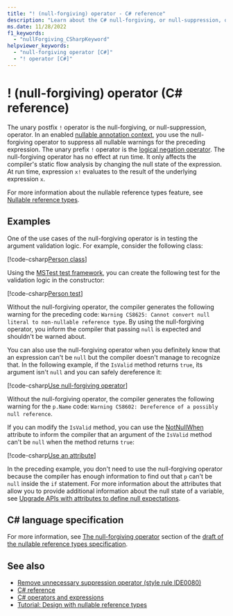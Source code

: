 ```yaml
---
title: "! (null-forgiving) operator - C# reference"
description: "Learn about the C# null-forgiving, or null-suppression, operator that is used to declare that an expression of a reference type isn't null."
ms.date: 11/28/2022
f1_keywords:
  - "nullForgiving_CSharpKeyword"
helpviewer_keywords:
  - "null-forgiving operator [C#]"
  - "! operator [C#]"
---
```

# ! (null-forgiving) operator (C# reference)

The unary postfix `!` operator is the null-forgiving, or null-suppression, operator. In an enabled [nullable annotation context](../../nullable-references.md#nullable-contexts), you use the null-forgiving operator to suppress all nullable warnings for the preceding expression. The unary prefix `!` operator is the [logical negation operator](boolean-logical-operators.md#logical-negation-operator-). The null-forgiving operator has no effect at run time. It only affects the compiler's static flow analysis by changing the null state of the expression. At run time, expression `x!` evaluates to the result of the underlying expression `x`.

For more information about the nullable reference types feature, see [Nullable reference types](../builtin-types/nullable-reference-types.md).

## Examples

One of the use cases of the null-forgiving operator is in testing the argument validation logic. For example, consider the following class:

[!code-csharp[Person class](snippets/shared/NullForgivingOperator.cs#PersonClass)]

Using the [MSTest test framework](../../../core/testing/unit-testing-with-mstest.md), you can create the following test for the validation logic in the constructor:

[!code-csharp[Person test](snippets/shared/NullForgivingOperator.cs#TestPerson)]

Without the null-forgiving operator, the compiler generates the following warning for the preceding code: `Warning CS8625: Cannot convert null literal to non-nullable reference type`. By using the null-forgiving operator, you inform the compiler that passing `null` is expected and shouldn't be warned about.

You can also use the null-forgiving operator when you definitely know that an expression can't be `null` but the compiler doesn't manage to recognize that. In the following example, if the `IsValid` method returns `true`, its argument isn't `null` and you can safely dereference it:

[!code-csharp[Use null-forgiving operator](snippets/shared/NullForgivingOperator.cs#UseNullForgiving)]

Without the null-forgiving operator, the compiler generates the following warning for the `p.Name` code: `Warning CS8602: Dereference of a possibly null reference`.

If you can modify the `IsValid` method, you can use the [NotNullWhen](xref:System.Diagnostics.CodeAnalysis.NotNullWhenAttribute) attribute to inform the compiler that an argument of the `IsValid` method can't be `null` when the method returns `true`:

[!code-csharp[Use an attribute](snippets/shared/NullForgivingOperator.cs#UseAttribute)]

In the preceding example, you don't need to use the null-forgiving operator because the compiler has enough information to find out that `p` can't be `null` inside the `if` statement. For more information about the attributes that allow you to provide additional information about the null state of a variable, see [Upgrade APIs with attributes to define null expectations](../attributes/nullable-analysis.md).

## C# language specification

For more information, see [The null-forgiving operator](~/_csharplang/proposals/csharp-9.0/nullable-reference-types-specification.md#the-null-forgiving-operator) section of the [draft of the nullable reference types specification](~/_csharplang/proposals/csharp-9.0/nullable-reference-types-specification.md).

## See also

- [Remove unnecessary suppression operator (style rule IDE0080)](../../../fundamentals/code-analysis/style-rules/ide0080.md)
- [C# reference](../index.md)
- [C# operators and expressions](index.md)
- [Tutorial: Design with nullable reference types](../../tutorials/nullable-reference-types.md)
